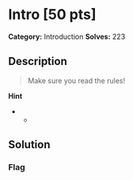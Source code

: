 # Intro [50 pts]

**Category:** Introduction
**Solves:** 223

## Description
>Make sure you read the rules!

**Hint**
* -

## Solution

### Flag

